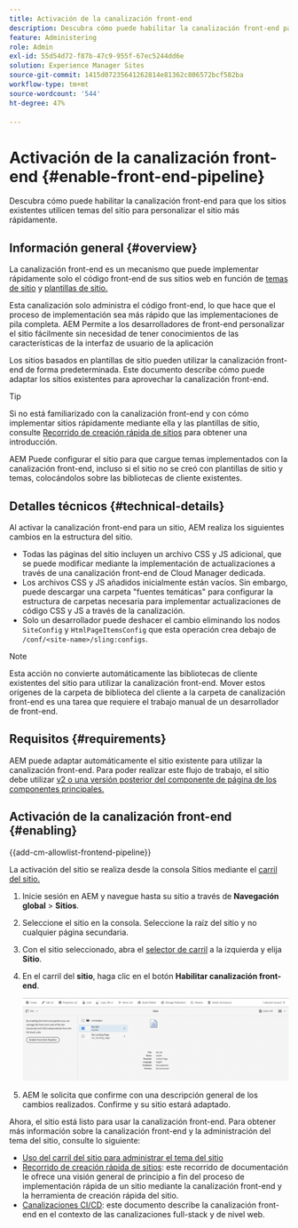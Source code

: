 ```yaml
---
title: Activación de la canalización front-end
description: Descubra cómo puede habilitar la canalización front-end para que los sitios existentes utilicen temas del sitio para personalizar el sitio más rápidamente.
feature: Administering
role: Admin
exl-id: 55d54d72-f87b-47c9-955f-67ec5244dd6e
solution: Experience Manager Sites
source-git-commit: 1415d07235641262814e81362c806572bcf582ba
workflow-type: tm+mt
source-wordcount: '544'
ht-degree: 47%

---
```


# Activación de la canalización front-end {#enable-front-end-pipeline}

Descubra cómo puede habilitar la canalización front-end para que los sitios existentes utilicen temas del sitio para personalizar el sitio más rápidamente.

## Información general {#overview}

La canalización front-end es un mecanismo que puede implementar rápidamente solo el código front-end de sus sitios web en función de [temas de sitio](site-themes.md) y [plantillas de sitio.](site-templates.md)

Esta canalización solo administra el código front-end, lo que hace que el proceso de implementación sea más rápido que las implementaciones de pila completa. AEM Permite a los desarrolladores de front-end personalizar el sitio fácilmente sin necesidad de tener conocimientos de las características de la interfaz de usuario de la aplicación

Los sitios basados en plantillas de sitio pueden utilizar la canalización front-end de forma predeterminada. Este documento describe cómo puede adaptar los sitios existentes para aprovechar la canalización front-end.

>[!TIP]
>
>Si no está familiarizado con la canalización front-end y con cómo implementar sitios rápidamente mediante ella y las plantillas de sitio, consulte [Recorrido de creación rápida de sitios](/help/journey-sites/quick-site/overview.md) para obtener una introducción.

AEM Puede configurar el sitio para que cargue temas implementados con la canalización front-end, incluso si el sitio no se creó con plantillas de sitio y temas, colocándolos sobre las bibliotecas de cliente existentes.

## Detalles técnicos {#technical-details}

Al activar la canalización front-end para un sitio, AEM realiza los siguientes cambios en la estructura del sitio.

* Todas las páginas del sitio incluyen un archivo CSS y JS adicional, que se puede modificar mediante la implementación de actualizaciones a través de una canalización front-end de Cloud Manager dedicada.
* Los archivos CSS y JS añadidos inicialmente están vacíos. Sin embargo, puede descargar una carpeta &quot;fuentes temáticas&quot; para configurar la estructura de carpetas necesaria para implementar actualizaciones de código CSS y JS a través de la canalización.
* Solo un desarrollador puede deshacer el cambio eliminando los nodos `SiteConfig` y `HtmlPageItemsConfig` que esta operación crea debajo de `/conf/<site-name>/sling:configs`.

>[!NOTE]
>
>Esta acción no convierte automáticamente las bibliotecas de cliente existentes del sitio para utilizar la canalización front-end. Mover estos orígenes de la carpeta de biblioteca del cliente a la carpeta de canalización front-end es una tarea que requiere el trabajo manual de un desarrollador de front-end.

## Requisitos  {#requirements}

AEM puede adaptar automáticamente el sitio existente para utilizar la canalización front-end. Para poder realizar este flujo de trabajo, el sitio debe utilizar [v2 o una versión posterior del componente de página de los componentes principales.](https://experienceleague.adobe.com/en/docs/experience-manager-core-components/using/wcm-components/page)

## Activación de la canalización front-end {#enabling}

{{add-cm-allowlist-frontend-pipeline}}

La activación del sitio se realiza desde la consola Sitios mediante el [carril del sitio.](site-rail.md)

1. Inicie sesión en AEM y navegue hasta su sitio a través de **Navegación global** > **Sitios**.
1. Seleccione el sitio en la consola. Seleccione la raíz del sitio y no cualquier página secundaria.
1. Con el sitio seleccionado, abra el [selector de carril](/help/sites-cloud/authoring/basic-handling.md#rail-selector) a la izquierda y elija **Sitio**.
1. En el carril del **sitio**, haga clic en el botón **Habilitar canalización front-end**.

   ![Habilitación de la canalización front-end](/help/sites-cloud/administering/assets/enable-front-end-pipeline.png)

1. AEM le solicita que confirme con una descripción general de los cambios realizados. Confirme y su sitio estará adaptado.

Ahora, el sitio está listo para usar la canalización front-end. Para obtener más información sobre la canalización front-end y la administración del tema del sitio, consulte lo siguiente:

* [Uso del carril del sitio para administrar el tema del sitio](site-rail.md)
* [Recorrido de creación rápida de sitios](/help/journey-sites/quick-site/overview.md): este recorrido de documentación le ofrece una visión general de principio a fin del proceso de implementación rápida de un sitio mediante la canalización front-end y la herramienta de creación rápida del sitio.
* [Canalizaciones CI/CD](/help/implementing/cloud-manager/configuring-pipelines/introduction-ci-cd-pipelines.md#front-end): este documento describe la canalización front-end en el contexto de las canalizaciones full-stack y de nivel web.
